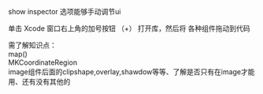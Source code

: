 show inspector 选项能够手动调节ui  

单击 Xcode 窗口右上角的加号按钮 （+） 打开库，然后将 各种组件拖动到代码

需了解知识点：  
map()  
MKCoordinateRegion  
image组件后面的clipshape,overlay,shawdow等等、了解是否只有在image才能用、还有没有其他的
